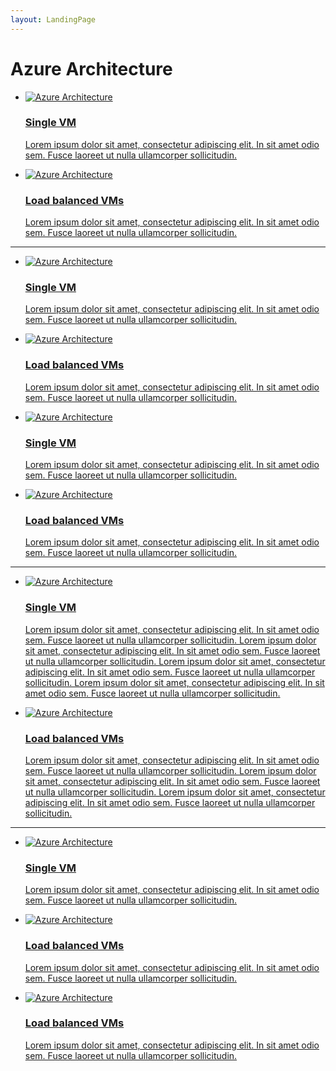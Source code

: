 ```yaml
---
layout: LandingPage
---
```

# Azure Architecture

<ul class="panelContent cardsH">
    <li>
        <a href="http://azure.microsoft.com/">
        <div class="cardSize">
            <div class="cardPadding">
                <div class="card">
                    <div class="cardImageOuter">
                        <div class="cardImage bgdAccent1">
                            <img src="http://docs.microsoft.com/en-us/media/hubs/azure/azure-arch-1.svg" alt="Azure Architecture" />
                        </div>
                    </div>
                    <div class="cardText">
                        <h3>Single VM</h3>
						<p>Lorem ipsum dolor sit amet, consectetur adipiscing elit. In sit amet odio sem. Fusce laoreet ut nulla ullamcorper sollicitudin.</p>
                    </div>
                </div>
            </div>
        </div>
        </a>
    </li>
    <li>
        <a href="http://azure.microsoft.com/">
        <div class="cardSize">
            <div class="cardPadding">
                <div class="card">
                    <div class="cardImageOuter">
                        <div class="cardImage bgdAccent1">
                            <img src="http://docs.microsoft.com/en-us/media/hubs/azure/azure-arch-1.svg" alt="Azure Architecture" />
                        </div>
                    </div>
                    <div class="cardText">
                        <h3>Load balanced VMs</h3>
						<p>Lorem ipsum dolor sit amet, consectetur adipiscing elit. In sit amet odio sem. Fusce laoreet ut nulla ullamcorper sollicitudin.</p>
                    </div>
                </div>
            </div>
        </div>
        </a>
    </li>
</ul>

---

<ul class="panelContent cardsI">
    <li>
        <a href="http://azure.microsoft.com/">
        <div class="cardSize">
            <div class="cardPadding">
                <div class="card">
                    <div class="cardImageOuter">
                        <div class="cardImage">
                            <img src="https://docs.microsoft.com/en-us/media/common/placeholder.svg" alt="Azure Architecture" />
                        </div>
                    </div>
                    <div class="cardText">
                        <h3>Single VM</h3>
						<p>Lorem ipsum dolor sit amet, consectetur adipiscing elit. In sit amet odio sem. Fusce laoreet ut nulla ullamcorper sollicitudin.</p>
                    </div>
                </div>
            </div>
        </div>
        </a>
    </li>
    <li>
        <a href="http://azure.microsoft.com/">
        <div class="cardSize">
            <div class="cardPadding">
                <div class="card">
                    <div class="cardImageOuter">
                        <div class="cardImage">
                            <img src="https://docs.microsoft.com/en-us/media/common/placeholder.svg" alt="Azure Architecture" />
                        </div>
                    </div>
                    <div class="cardText">
                        <h3>Load balanced VMs</h3>
						<p>Lorem ipsum dolor sit amet, consectetur adipiscing elit. In sit amet odio sem. Fusce laoreet ut nulla ullamcorper sollicitudin.</p>
                    </div>
                </div>
            </div>
        </div>
        </a>
    </li>
	<li>
        <a href="http://azure.microsoft.com/">
        <div class="cardSize">
            <div class="cardPadding">
                <div class="card">
                    <div class="cardImageOuter">
                        <div class="cardImage">
                            <img src="https://docs.microsoft.com/en-us/media/common/placeholder.svg" alt="Azure Architecture" />
                        </div>
                    </div>
                    <div class="cardText">
                        <h3>Single VM</h3>
						<p>Lorem ipsum dolor sit amet, consectetur adipiscing elit. In sit amet odio sem. Fusce laoreet ut nulla ullamcorper sollicitudin.</p>
                    </div>
                </div>
            </div>
        </div>
        </a>
    </li>
    <li>
        <a href="http://azure.microsoft.com/">
        <div class="cardSize">
            <div class="cardPadding">
                <div class="card">
                    <div class="cardImageOuter">
                        <div class="cardImage">
                            <img src="https://docs.microsoft.com/en-us/media/common/placeholder.svg" alt="Azure Architecture" />
                        </div>
                    </div>
                    <div class="cardText">
                        <h3>Load balanced VMs</h3>
						<p>Lorem ipsum dolor sit amet, consectetur adipiscing elit. In sit amet odio sem. Fusce laoreet ut nulla ullamcorper sollicitudin.</p>
                    </div>
                </div>
            </div>
        </div>
        </a>
    </li>
</ul>

---

<ul class="panelContent cardsJ">
    <li>
        <a href="http://azure.microsoft.com/">
        <div class="cardSize">
            <div class="cardPadding">
                <div class="card">
                    <div class="cardImageOuter">
                        <div class="cardImage">
                            <img src="https://docs.microsoft.com/en-us/media/common/placeholder.svg" alt="Azure Architecture" />
                        </div>
                    </div>
                    <div class="cardText">
                        <h3>Single VM</h3>
						<p>Lorem ipsum dolor sit amet, consectetur adipiscing elit. In sit amet odio sem. Fusce laoreet ut nulla ullamcorper sollicitudin. Lorem ipsum dolor sit amet, consectetur adipiscing elit. In sit amet odio sem. Fusce laoreet ut nulla ullamcorper sollicitudin. Lorem ipsum dolor sit amet, consectetur adipiscing elit. In sit amet odio sem. Fusce laoreet ut nulla ullamcorper sollicitudin. Lorem ipsum dolor sit amet, consectetur adipiscing elit. In sit amet odio sem. Fusce laoreet ut nulla ullamcorper sollicitudin.</p>
                    </div>
                </div>
            </div>
        </div>
        </a>
    </li>
    <li>
        <a href="http://azure.microsoft.com/">
        <div class="cardSize">
            <div class="cardPadding">
                <div class="card">
                    <div class="cardImageOuter">
                        <div class="cardImage">
                            <img src="https://docs.microsoft.com/en-us/media/common/placeholder.svg" alt="Azure Architecture" />
                        </div>
                    </div>
                    <div class="cardText">
                        <h3>Load balanced VMs</h3>
						<p>Lorem ipsum dolor sit amet, consectetur adipiscing elit. In sit amet odio sem. Fusce laoreet ut nulla ullamcorper sollicitudin. Lorem ipsum dolor sit amet, consectetur adipiscing elit. In sit amet odio sem. Fusce laoreet ut nulla ullamcorper sollicitudin. Lorem ipsum dolor sit amet, consectetur adipiscing elit. In sit amet odio sem. Fusce laoreet ut nulla ullamcorper sollicitudin.</p>
                    </div>
                </div>
            </div>
        </div>
        </a>
    </li>
</ul>

---

<ul class="panelContent cardsK">
    <li>
        <a href="http://azure.microsoft.com/">
        <div class="cardSize">
            <div class="cardPadding">
                <div class="card">
                    <div class="cardImageOuter">
                        <div class="cardImage bgdAccent1">
                            <img src="https://docs.microsoft.com/en-us/media/common/placeholder.svg" alt="Azure Architecture" />
                        </div>
                    </div>
                    <div class="cardText">
                        <h3>Single VM</h3>
						<p>Lorem ipsum dolor sit amet, consectetur adipiscing elit. In sit amet odio sem. Fusce laoreet ut nulla ullamcorper sollicitudin.</p>
                    </div>
                </div>
            </div>
        </div>
        </a>
    </li>
    <li>
        <a href="http://azure.microsoft.com/">
        <div class="cardSize">
            <div class="cardPadding">
                <div class="card">
                    <div class="cardImageOuter">
                        <div class="cardImage bgdAccent1">
                            <img src="https://docs.microsoft.com/en-us/media/common/placeholder.svg" alt="Azure Architecture" />
                        </div>
                    </div>
                    <div class="cardText">
                        <h3>Load balanced VMs</h3>
						<p>Lorem ipsum dolor sit amet, consectetur adipiscing elit. In sit amet odio sem. Fusce laoreet ut nulla ullamcorper sollicitudin.</p>
                    </div>
                </div>
            </div>
        </div>
        </a>
    </li>
	<li>
        <a href="http://azure.microsoft.com/">
        <div class="cardSize">
            <div class="cardPadding">
                <div class="card">
                    <div class="cardImageOuter">
                        <div class="cardImage bgdAccent1">
                            <img src="https://docs.microsoft.com/en-us/media/common/placeholder.svg" alt="Azure Architecture" />
                        </div>
                    </div>
                    <div class="cardText">
                        <h3>Load balanced VMs</h3>
						<p>Lorem ipsum dolor sit amet, consectetur adipiscing elit. In sit amet odio sem. Fusce laoreet ut nulla ullamcorper sollicitudin.</p>
                    </div>
                </div>
            </div>
        </div>
        </a>
    </li>
</ul>
